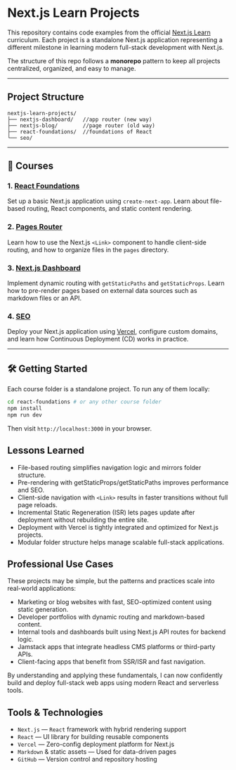 # Next.js Learn Projects

This repository contains code examples from the official [Next.js Learn](https://nextjs.org/learn) curriculum. Each project is a standalone Next.js application representing a different milestone in learning modern full-stack development with Next.js.

The structure of this repo follows a **monorepo** pattern to keep all projects centralized, organized, and easy to manage.

---

## Project Structure

```
nextjs-learn-projects/
├── nextjs-dashboard/   //app router (new way)
├── nextjs-blog/        //page router (old way)
├── react-foundations/  //foundations of React
└── seo/
```

---

## 🚀 Courses

### 1. [React Foundations](./react-foundations)

Set up a basic Next.js application using `create-next-app`. Learn about file-based routing, React components, and static content rendering.

### 2. [Pages Router](./pages-router)

Learn how to use the Next.js `<Link>` component to handle client-side routing, and how to organize files in the `pages` directory.

### 3. [Next.js Dashboard](./nextjs-dashboard)

Implement dynamic routing with `getStaticPaths` and `getStaticProps`. Learn how to pre-render pages based on external data sources such as markdown files or an API.

### 4. [SEO](./seo)

Deploy your Next.js application using [Vercel](https://vercel.com), configure custom domains, and learn how Continuous Deployment (CD) works in practice.

---

## 🛠 Getting Started

Each course folder is a standalone project. To run any of them locally:

```bash
cd react-foundations # or any other course folder
npm install
npm run dev
```

Then visit `http://localhost:3000` in your browser.

## Lessons Learned

- File-based routing simplifies navigation logic and mirrors folder structure.
- Pre-rendering with getStaticProps/getStaticPaths improves performance and SEO.
- Client-side navigation with `<Link>` results in faster transitions without full page reloads.
- Incremental Static Regeneration (ISR) lets pages update after deployment without rebuilding the entire site.
- Deployment with Vercel is tightly integrated and optimized for Next.js projects.
- Modular folder structure helps manage scalable full-stack applications.

## Professional Use Cases

These projects may be simple, but the patterns and practices scale into real-world applications:

- Marketing or blog websites with fast, SEO-optimized content using static generation.
- Developer portfolios with dynamic routing and markdown-based content.
- Internal tools and dashboards built using Next.js API routes for backend logic.
- Jamstack apps that integrate headless CMS platforms or third-party APIs.
- Client-facing apps that benefit from SSR/ISR and fast navigation.

By understanding and applying these fundamentals, I can now confidently build and deploy full-stack web apps using modern React and serverless tools.

## Tools & Technologies

- `Next.js` — `React` framework with hybrid rendering support
- `React` — UI library for building reusable components
- `Vercel` — Zero-config deployment platform for Next.js
- `Markdown` & static assets — Used for data-driven pages
- `GitHub` — Version control and repository hosting
